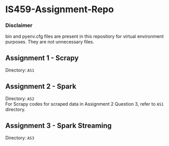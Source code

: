 # IS459-Assignment-Repo

### Disclaimer
bin and pyenv.cfg files are present in this repository for virtual environment purposes. They are not unnecessary files.

## Assignment 1 - Scrapy
Directory: ```AS1```

## Assignment 2 - Spark
Directory: ```AS2```<br />
For Scrapy codes for scraped data in Assignment 2 Question 3, refer to ```AS1``` directory.

## Assignment 3 - Spark Streaming
Directory: ```AS3```<br />
